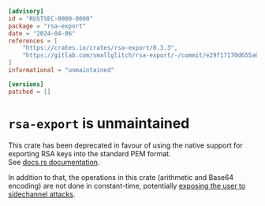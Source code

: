 ```toml
[advisory]
id = "RUSTSEC-0000-0000"
package = "rsa-export"
date = "2024-04-06"
references = [
    "https://crates.io/crates/rsa-export/0.3.3",
    "https://gitlab.com/smallglitch/rsa-export/-/commit/e29f17170d655a6f62eca8bf1f64ef0ce5807058",
]
informational = "unmaintained"

[versions]
patched = []
```

# `rsa-export` is unmaintained

This crate has been deprecated in favour of using the native support for exporting RSA keys into the standard PEM format.  
See [docs.rs documentation].

In addition to that, the operations in this crate (arithmetic and Base64 encoding) are not done in constant-time, 
potentially [exposing the user to sidechannel attacks].

[docs.rs documentation]: https://docs.rs/rsa/0.9.6/rsa/index.html#pkcs8-rsa-key-encoding
[exposing the user to sidechannel attacks]: https://arxiv.org/pdf/2108.04600.pdf
